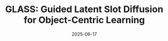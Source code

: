 ---
title: "GLASS: Guided Latent Slot Diffusion for Object-Centric Learning"
collection: publications
permalink: /publication/2025-glass
date: 2025-06-17
venue: "CVPR"
authors: "K. Singh, S. Schaub-Meyer, S. Roth"
oral: 
award:
uri: 
project: https://visinf.github.io/glass/
bibtex:
arxiv: https://arxiv.org/pdf/2407.17929
openpdf: https://openaccess.thecvf.com/content/CVPR2025/papers/Singh_GLASS_Guided_Latent_Slot_Diffusion_for_Object-Centric_Learning_CVPR_2025_paper.pdf
supp: https://openaccess.thecvf.com/content/CVPR2025/supplemental/Singh_GLASS_Guided_Latent_CVPR_2025_supplemental.pdf
teaser: images/2025_glass.png
videoresults: 
videotalk: https://youtu.be/watch?v=n7JCtkmxP3A
poster:
code: 
---	